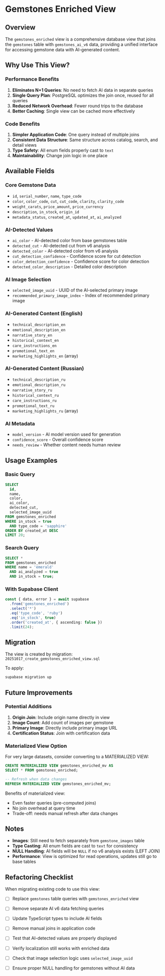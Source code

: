 # Gemstones Enriched View

## Overview

The `gemstones_enriched` view is a comprehensive database view that joins the `gemstones` table with `gemstones_ai_v6` data, providing a unified interface for accessing gemstone data with AI-generated content.

## Why Use This View?

### Performance Benefits
1. **Eliminates N+1 Queries**: No need to fetch AI data in separate queries
2. **Single Query Plan**: PostgreSQL optimizes the join once, reused for all queries
3. **Reduced Network Overhead**: Fewer round trips to the database
4. **Better Caching**: Single view can be cached more effectively

### Code Benefits
1. **Simpler Application Code**: One query instead of multiple joins
2. **Consistent Data Structure**: Same structure across catalog, search, and detail views
3. **Type Safety**: All enum fields properly cast to `text`
4. **Maintainability**: Change join logic in one place

## Available Fields

### Core Gemstone Data
- `id`, `serial_number`, `name`, `type_code`
- `color`, `color_code`, `cut`, `cut_code`, `clarity`, `clarity_code`
- `weight_carats`, `price_amount`, `price_currency`
- `description`, `in_stock`, `origin_id`
- `metadata_status`, `created_at`, `updated_at`, `ai_analyzed`

### AI-Detected Values
- `ai_color` - AI-detected color from base gemstones table
- `detected_cut` - AI-detected cut from v6 analysis
- `detected_color` - AI-detected color from v6 analysis
- `cut_detection_confidence` - Confidence score for cut detection
- `color_detection_confidence` - Confidence score for color detection
- `detected_color_description` - Detailed color description

### AI Image Selection
- `selected_image_uuid` - UUID of the AI-selected primary image
- `recommended_primary_image_index` - Index of recommended primary image

### AI-Generated Content (English)
- `technical_description_en`
- `emotional_description_en`
- `narrative_story_en`
- `historical_context_en`
- `care_instructions_en`
- `promotional_text_en`
- `marketing_highlights_en` (array)

### AI-Generated Content (Russian)
- `technical_description_ru`
- `emotional_description_ru`
- `narrative_story_ru`
- `historical_context_ru`
- `care_instructions_ru`
- `promotional_text_ru`
- `marketing_highlights_ru` (array)

### AI Metadata
- `model_version` - AI model version used for generation
- `confidence_score` - Overall confidence score
- `needs_review` - Whether content needs human review

## Usage Examples

### Basic Query
```sql
SELECT 
  id, 
  name, 
  color, 
  ai_color,
  detected_cut,
  selected_image_uuid
FROM gemstones_enriched
WHERE in_stock = true
  AND type_code = 'sapphire'
ORDER BY created_at DESC
LIMIT 20;
```

### Search Query
```sql
SELECT *
FROM gemstones_enriched
WHERE name = 'emerald'
  AND ai_analyzed = true
  AND in_stock = true;
```

### With Supabase Client
```typescript
const { data, error } = await supabase
  .from('gemstones_enriched')
  .select('*')
  .eq('type_code', 'ruby')
  .eq('in_stock', true)
  .order('created_at', { ascending: false })
  .limit(24);
```

## Migration

The view is created by migration: `20251017_create_gemstones_enriched_view.sql`

To apply:
```bash
supabase migration up
```

## Future Improvements

### Potential Additions
1. **Origin Join**: Include origin name directly in view
2. **Image Count**: Add count of images per gemstone
3. **Primary Image**: Directly include primary image URL
4. **Certification Status**: Join with certification data

### Materialized View Option
For very large datasets, consider converting to a MATERIALIZED VIEW:
```sql
CREATE MATERIALIZED VIEW gemstones_enriched_mv AS
SELECT * FROM gemstones_enriched;

-- Refresh when data changes
REFRESH MATERIALIZED VIEW gemstones_enriched_mv;
```

Benefits of materialized view:
- Even faster queries (pre-computed joins)
- No join overhead at query time
- Trade-off: needs manual refresh after data changes

## Notes

- **Images**: Still need to fetch separately from `gemstone_images` table
- **Type Casting**: All enum fields are cast to `text` for consistency
- **NULL Handling**: AI fields will be `NULL` if no v6 analysis exists (LEFT JOIN)
- **Performance**: View is optimized for read operations, updates still go to base tables

## Refactoring Checklist

When migrating existing code to use this view:

- [ ] Replace `gemstones` table queries with `gemstones_enriched` view
- [ ] Remove separate AI v6 data fetching queries
- [ ] Update TypeScript types to include AI fields
- [ ] Remove manual joins in application code
- [ ] Test that AI-detected values are properly displayed
- [ ] Verify localization still works with enriched data
- [ ] Check that image selection logic uses `selected_image_uuid`
- [ ] Ensure proper NULL handling for gemstones without AI data

